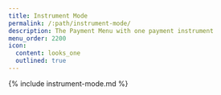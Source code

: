 ```yaml
---
title: Instrument Mode
permalink: /:path/instrument-mode/
description: The Payment Menu with one payment instrument
menu_order: 2200
icon:
  content: looks_one
  outlined: true
---
```


{% include instrument-mode.md %}
